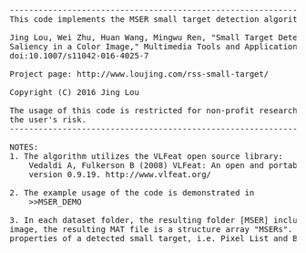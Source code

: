 <pre>
------------------------------------------------------------------------------------------------------
This code implements the MSER small target detection algorithm in the following paper:

Jing Lou, Wei Zhu, Huan Wang, Mingwu Ren, "Small Target Detection Combining Regional Stability and 
Saliency in a Color Image," Multimedia Tools and Applications, pp. 1-18, 2016. 
doi:10.1007/s11042-016-4025-7

Project page: http://www.loujing.com/rss-small-target/

Copyright (C) 2016 Jing Lou

The usage of this code is restricted for non-profit research usage only and using of the code is at 
the user's risk.
------------------------------------------------------------------------------------------------------

NOTES:
1. The algorithm utilizes the VLFeat open source library:
	Vedaldi A, Fulkerson B (2008) VLFeat: An open and portable library of computer vision algorithms, 
	version 0.9.19. http://www.vlfeat.org/

2. The example usage of the code is demonstrated in 
	>>MSER_DEMO

3. In each dataset folder, the resulting folder [MSER] includes MAT and PNG files. For each input color 
image, the resulting MAT file is a structure array "MSERs". Each structure element includes two regional 
properties of a detected small target, i.e. Pixel List and Bounding Box.

</pre>